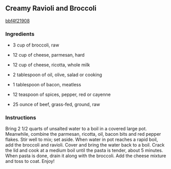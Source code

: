 ## Creamy Ravioli and Broccoli

[bbf4f21908](http://www.food.com/recipe/creamy-ravioli-and-broccoli-221966)

### Ingredients

 - 3 cup of broccoli, raw

 - 12 cup of cheese, parmesan, hard

 - 12 cup of cheese, ricotta, whole milk

 - 2 tablespoon of oil, olive, salad or cooking

 - 1 tablespoon of bacon, meatless

 - 12 teaspoon of spices, pepper, red or cayenne

 - 25 ounce of beef, grass-fed, ground, raw

### Instructions

Bring 2 1/2 quarts of unsalted water to a boil in a covered large pot. Meanwhile, combine the parmesan, ricotta, oil, bacon bits and red pepper flakes. Stir well to mix; set aside. When water in pot reaches a rapid boil, add the broccoli and ravioli. Cover and bring the water back to a boil. Crack the lid and cook at a medium boil until the pasta is tender, about 5 minutes. When pasta is done, drain it along with the broccoli. Add the cheese mixture and toss to coat. Enjoy!